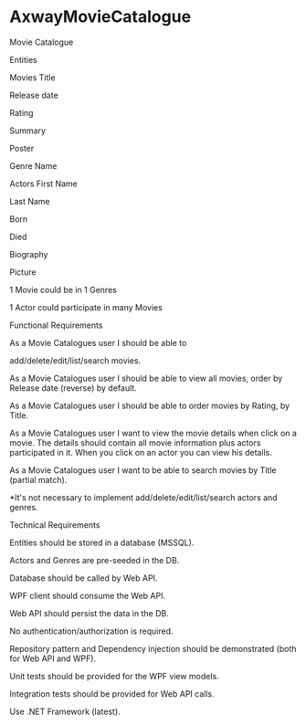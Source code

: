 # AxwayMovieCatalogue

Movie Catalogue


Entities

Movies
Title

Release date

Rating

Summary

Poster

 

Genre
Name

 

Actors
First Name

Last Name

Born

Died

Biography

Picture

 

1 Movie could be in 1 Genres

1 Actor could participate in many Movies

 

Functional Requirements

As a Movie Catalogues user I should be able to

add/delete/edit/list/search movies.

As a Movie Catalogues user I should be able to view all movies, order by Release date (reverse) by default.

As a Movie Catalogues user I should be able to order movies by Rating, by Title.

As a Movie Catalogues user I want to view the movie details when click on a movie. The details should contain all movie information plus actors participated in it. When you click on an actor you can view his details.

As a Movie Catalogues user I want to be able to search movies by Title (partial match).

 

*It's not necessary to implement add/delete/edit/list/search actors and genres.

 

Technical Requirements

Entities should be stored in a database (MSSQL).

Actors and Genres are pre-seeded in the DB.

Database should be called by Web API.

WPF client should consume the Web API.

Web API should persist the data in the DB.

No authentication/authorization is required.

Repository pattern and Dependency injection should be demonstrated (both for Web API and WPF).

Unit tests should be provided for the WPF view models.

Integration tests should be provided for Web API calls.

Use .NET Framework (latest).

 

 
